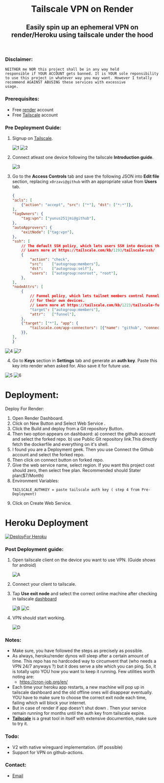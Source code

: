 <h1 align="center">Tailscale VPN on Render</h1>
<h2 align="center">Easily spin up an ephemeral VPN on render/Heroku using tailscale under the hood</h2><br>

### Disclaimer:
<code>NEITHER me NOR this project shall be in any way held responsible if YOUR ACCOUNT gets banned. It is YOUR sole
reponsibility to use this project in whatever way you may want. However I totally recommend AGAINST ABUSING these 
services with excessive usage.</code><br>
### Prerequisites:
- Free [render](https://render.com/) account
- Free [Tailscale](https://tailscale.com/) account<br>
### Pre Deployment Guide:
1. Signup on [Tailscale](https://tailscale.com/).

    ![1](/assets/1.png)
    ![2](/assets/2.png)
2. Connect atleast one device following the tailscale **Introduction guide**.

    ![3](/assets/3.png)
3. Go to the **Access Controls** tab and save the following JSON into **Edit file** section, replacing <code>x0rzavi@github</code>
with an appropriate value from **Users** tab.
    ```json
    {
	"acls": [
		{"action": "accept", "src": ["*"], "dst": ["*:*"]},
	],
	"tagOwners": {
		"tag:vpn": ["yunus251jmi@github"],
	},
	"autoApprovers": {
		"exitNode": ["tag:vpn"],
	},
	"ssh": [
		// The default SSH policy, which lets users SSH into devices they own.
		// Learn more at https://tailscale.com/kb/1193/tailscale-ssh/
		{
			"action": "check",
			"src":    ["autogroup:members"],
			"dst":    ["autogroup:self"],
			"users":  ["autogroup:nonroot", "root"],
		},
	],
	"nodeAttrs": [
		{
			// Funnel policy, which lets tailnet members control Funnel
			// for their own devices.
			// Learn more at https://tailscale.com/kb/1223/tailscale-funnel/
			"target": ["autogroup:members"],
			"attr":   ["funnel"],
		},
		{"target": ["*"], "app": {
			"tailscale.com/app-connectors": [{"name": "github", "connectors": ["tag:vpn"], "presetAppID": "github"}],
		}},
	],
	}
	```

![4](/assets/4.png)
![7](/assets/7.png)

4. Go to **Keys** section in **Settings** tab and generate an **auth key**. Paste this key into render when asked for.
Also save it for future use.

![5](/assets/5.png)
![6](/assets/6.png)<br>
# Deployment:
Deploy For Render:
1. Open Render Dashboard.
2. Click on New Button and Select Web Service .
3. Click the Build and deploy from a Git repository Button.
4. Then two option appears on dashbaord: a) connect the github account and select the forked repo.
   b) use Public Git repository link.This directly fetch the dockerfile and everything on it's shell.
6. I found you are a Deployment geek. Then you use Connect the Github account and select the forked repo.
7. Then click on connect button on forked repo.
8. Give the web service name, select region. If you want this project cost should zero, then select free plan. Recommended should Stater plan($7/Month)
9. Environment Variables:
     ```
     TAILSCALE_AUTHKEY = paste tailscale auth key ( step 4 from Pre-Deployment)
     ```
10. Click on Create Web Service.
# Heroku Deployment
[![DeployFor Heroku](https://www.herokucdn.com/deploy/button.svg)](https://heroku.com/deploy)<br>
### Post Deployment guide:
1. Open tailscale client on the device you want to use VPN. (Guide shows for android)

    ![A](/assets/A.jpeg)
2. Connect your client to tailscale.
3. Tap **Use exit node** and select the correct online machine after checking in tailscale [dashboard](https://login.tailscale.com/admin/machines)

    ![B](/assets/B.jpeg)
    ![C](/assets/C.jpeg)
4. VPN should start working.

    ![D](/assets/D.jpeg)<br>
### Notes:
- Make sure, you have followed the steps as precisely as possible.
- As always, heroku/render dynos will sleep after a certain amount of time. This repo has no hardcoded way to circumvent that (who needs a VPN 24/7 anyways ?) but it does serve a site which you can ping. So, it is totally upto YOU how you want to keep it running. Few utilities worth noting are: 
  - https://cron-job.org/en/
- Each time your heroku app restarts, a new machine will pop up in tailscale dashboard and the old offline ones will disappear eventually. YOU have to make sure to choose the correct exit node each time, failing which will block your internet.
- But in case of render if app doesn't shut down . Then your service remain running for months until the auth key from tailscale expire.
- **[Tailscale](https://tailscale.com/)** is a great tool in itself with extensive documention, make sure to try it.<br>
### Todo:
- V2 with native wireguard implementation. (iff possible)
- Support for VPN on github-actions.<br>
### Contact:
- [Email](admin@yunus.eu.org)
